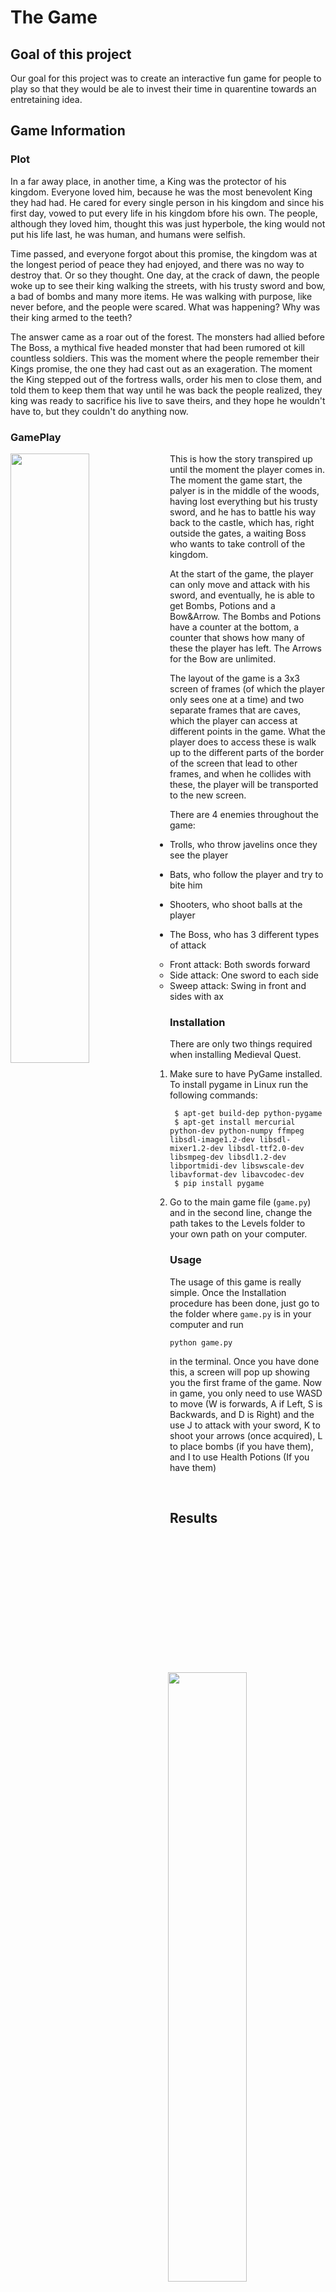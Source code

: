 # The Game

## Goal of this project

Our goal for this project was to create an interactive fun game for people to play so that they would be ale to invest their time in quarentine towards an entretaining idea.

## Game Information

### Plot

In a far away place, in another time, a King was the protector of his kingdom. Everyone loved him, because he was the most benevolent King they had had. He cared for every single person in his kingdom and since his first day, vowed to put every life in his kingdom bfore his own. The people, although they loved him, thought this was just hyperbole, the king would not put his life last, he was human, and humans were selfish. 

Time passed, and everyone forgot about this promise, the kingdom was at the longest period of peace they had enjoyed, and there was no way to destroy that. Or so they thought. One day, at the crack of dawn, the people woke up to see their king walking the streets, with his trusty sword and bow, a bad of bombs and many more items. He was walking with purpose, like never before, and the people were scared. What was happening? Why was their king armed to the teeth?

The answer came as a roar out of the forest. The monsters had allied before The Boss, a mythical five headed monster that had been rumored ot kill countless soldiers. This was the moment where the people remember their Kings promise, the one they had cast out as an exageration. The moment the King stepped out of the fortress walls, order his men to close them, and told them to keep them that way until he was back the people realized, they king was ready to sacrifice his live to save theirs, and they hope he wouldn't have to, but they couldn't do anything now.

### GamePlay

<img src="images/king.png" align="left" width="50%">
This is how the story transpired up until the moment the player comes in. The moment the game start, the palyer is in the middle of the woods, having lost everything but his trusty sword, and he has to battle his way back to the castle, which has, right outside the gates, a waiting Boss who wants to take controll of the kingdom.<br>

At the start of the game, the player can only move and attack with his sword, and eventually, he is able to get Bombs, Potions and a Bow&Arrow. The Bombs and Potions have a counter at the bottom, a counter that shows how many of these the player has left. The Arrows for the Bow are unlimited.

The layout of the game is a 3x3 screen of frames (of which the player only sees one at a time) and two separate frames that are caves, which the player can access at different points in the game. What the player does to access these is walk up to the different parts of the border of the screen that lead to other frames, and when he collides with these, the player will be transported to the new screen.

<img src="images/enemies.png" align="right" width="50%">

There are 4 enemies throughout the game: 

- Trolls, who throw javelins once they see the player <br>
  
- Bats, who follow the player and try to bite him <br>
  
- Shooters, who shoot balls at the player <br>
  
- The Boss, who has 3 different types of attack<br>
  * Front attack: Both swords forward <br>
  * Side attack: One sword to each side <br>
  * Sweep attack: Swing in front and sides with ax <br>


### Installation

There are only two things required when installing Medieval Quest. 
1. Make sure to have PyGame installed.
  To install pygame in Linux run the following commands:
 ```
  $ apt-get build-dep python-pygame
  $ apt-get install mercurial python-dev python-numpy ffmpeg libsdl-image1.2-dev libsdl-mixer1.2-dev libsdl-ttf2.0-dev libsmpeg-dev libsdl1.2-dev libportmidi-dev libswscale-dev libavformat-dev libavcodec-dev
  $ pip install pygame
 ```
2. Go to the main game file (`game.py`) and in the second line, change the path takes to the Levels folder to your own path on your computer.

### Usage

The usage of this game is really simple. Once the Installation procedure has been done, just go to the folder where `game.py` is in your computer and run
```
python game.py
```
in the terminal. Once you have done this, a screen will pop up showing you the first frame of the game. Now in game, you only need to use WASD to move (W is forwards, A if Left, S is Backwards, and D is Right) and the use J to attack with your sword, K to shoot your arrows (once acquired), L to place bombs (if you have them), and I to use Health Potions (If you have them)

<br>

## Results 
 <video>
  <source src="images/gameplay.mp4" type="video/mp4">
</video> 

## Software Impact Statement 
In our specific case, the ethical considerations of our project weren't so impactful. Since we just wanted to create a fun game for people to play with, our stakeholder were the players. The only impact on them would be having an amazing time when playing, and deciding they want more. There are no big unintended consequences qwee could think of when developing this software in real world scenarios. The only unitended consequence we could think of would be creating an amazing franchise of games that redefines gaming for all ages (just like The Legend of Zelda, the game which gave us our idea, did).

## Project evolution/narrative 

Medieval Quest was a game that evolved in a very simple and straightforward manner. When we started, we started working on three different fronts:
### Architecture
For the architecture of the game, we were able to very easily settle on what we currently use. We started by listing the classes we would need and separate them in different inheritance levels. 
<img src="images/architecture.png">
This slowly evolved into our current achitecture.The easiest way to explain it is throught a series of nested flow diagrams. The biggest one the shows the <b>overall architecture and run of the code</b> is this one.<br>
<img src="images/Overall.png">
As you can see, the most important part of this one is the <b>MainQuest</b>, which can be seen in more detail in teh following diagram.<br>
<img src="images/MainQuest.png">
As you can see,<b>MainQuest</b> has to very important parts, which can both be seen in more detail below. On the left, you can see how <b>LoadSprites</b> runs, and on the right, you can see how <b>MainLoop</b> works.
<img src="images/LoadSprites.png" width="45%" align="left">
<img src="images/MainLoop.png" width="45%" align="right">

### Visual Design
In our case, we both had very similar ideas to what our game should look like, so we just started working on images which eventually developed into bakcgrounds, enemies, and the player.
<img src="images/visuals.png">

### Game Layout
The game layout was fairly easy to do. When we started we settled on the idea of a 3x3 grid of frames, since this was a big enough number for the world to feel semi-developed, but small enough for it to be achievable between the two of us. We also decided we should have caves, and both of us agreed that two caves seemed to be the right number of caves for our 3x3 world. Initially our overall design was the following:
<img src="images/LayoutV1.png">
Which afterwards evolved into this design (Which is the hand-drawn sketch of the design we actually use for our levels):
<img src="images/levelLayoutIdeation.png">

## Attributions
The only external sources used were:
- <a href="https://en.wikipedia.org/wiki/The_Legend_of_Zelda">The Legend of Zelda</a> as a starting idea point <br>
- PyMan tutorial as a architecture tutorial and to see how to develop the game itself
